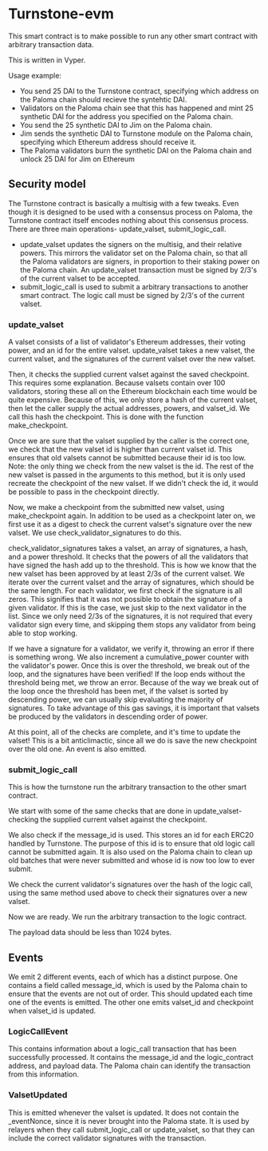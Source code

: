 # Turnstone-evm

This smart contract is to make possible to run any other smart contract with arbitrary transaction data.

This is written in Vyper.

Usage example:

- You send 25 DAI to the Turnstone contract, specifying which address on the Paloma chain should recieve the syntehtic DAI.
- Validators on the Paloma chain see that this has happened and mint 25 synthetic DAI for the address you specified on the Paloma chain.
- You send the 25 synthetic DAI to Jim on the Paloma chain.
- Jim sends the synthetic DAI to Turnstone module on the Paloma chain, specifying which Ethereum address should receive it.
- The Paloma validators burn the synthetic DAI on the Paloma chain and unlock 25 DAI for Jim on Ethereum

## Security model

The Turnstone contract is basically a multisig with a few tweaks. Even though it is designed to be used with a consensus process on Paloma, the Turnstone contract itself encodes nothing about this consensus process. There are three main operations- update_valset, submit_logic_call.
- update_valset updates the signers on the multisig, and their relative powers. This mirrors the validator set on the Paloma chain, so that all the Paloma validators are signers, in proportion to their staking power on the Paloma chain. An update_valset transaction must be signed by 2/3's of the current valset to be accepted.
- submit_logic_call is used to submit a arbitrary transactions to another smart contract. The logic call must be signed by 2/3's of the current valset.

### update_valset

A valset consists of a list of validator's Ethereum addresses, their voting power, and an id for the entire valset. update_valset takes a new valset, the current valset, and the signatures of the current valset over the new valset.

Then, it checks the supplied current valset against the saved checkpoint. This requires some explanation. Because valsets contain over 100 validators, storing these all on the Ethereum blockchain each time would be quite expensive. Because of this, we only store a hash of the current valset, then let the caller supply the actual addresses, powers, and valset_id. We call this hash the checkpoint. This is done with the function make_checkpoint.

Once we are sure that the valset supplied by the caller is the correct one, we check that the new valset id is higher than current valset id. This ensures that old valsets cannot be submitted because their id is too low. Note: the only thing we check from the new valset is the id. The rest of the new valset is passed in the arguments to this method, but it is only used recreate the checkpoint of the new valset. If we didn't check the id, it would be possible to pass in the checkpoint directly.

Now, we make a checkpoint from the submitted new valset, using make_checkpoint again. In addition to be used as a checkpoint later on, we first use it as a digest to check the current valset's signature over the new valset. We use check_validator_signatures to do this.

check_validator_signatures takes a valset, an array of signatures, a hash, and a power threshold. It checks that the powers of all the validators that have signed the hash add up to the threshold. This is how we know that the new valset has been approved by at least 2/3s of the current valset. We iterate over the current valset and the array of signatures, which should be the same length. For each validator, we first check if the signature is all zeros. This signifies that it was not possible to obtain the signature of a given validator. If this is the case, we just skip to the next validator in the list. Since we only need 2/3s of the signatures, it is not required that every validator sign every time, and skipping them stops any validator from being able to stop working.

If we have a signature for a validator, we verify it, throwing an error if there is something wrong. We also increment a cumulative_power counter with the validator's power. Once this is over the threshold, we break out of the loop, and the signatures have been verified! If the loop ends without the threshold being met, we throw an error. Because of the way we break out of the loop once the threshold has been met, if the valset is sorted by descending power, we can usually skip evaluating the majority of signatures. To take advantage of this gas savings, it is important that valsets be produced by the validators in descending order of power.

At this point, all of the checks are complete, and it's time to update the valset! This is a bit anticlimactic, since all we do is save the new checkpoint over the old one. An event is also emitted.

### submit_logic_call

This is how the turnstone run the arbitrary transaction to the other smart contract.

We start with some of the same checks that are done in update_valset- checking the supplied current valset against the checkpoint.

We also check if the message_id is used. This stores an id for each ERC20 handled by Turnstone. The purpose of this id is to ensure that old logic call cannot be submitted again. It is also used on the Paloma chain to clean up old batches that were never submitted and whose id is now too low to ever submit.

We check the current validator's signatures over the hash of the logic call, using the same method used above to check their signatures over a new valset.

Now we are ready. We run the arbitrary transaction to the logic contract.

The payload data should be less than 1024 bytes.

## Events

We emit 2 different events, each of which has a distinct purpose. One contains a field called message_id, which is used by the Paloma chain to ensure that the events are not out of order. This should updated each time one of the events is emitted.
The other one emits valset_id and checkpoint when valset_id is updated.

### LogicCallEvent

This contains information about a logic_call transaction that has been successfully processed. It contains the message_id and the logic_contract address, and payload data. The Paloma chain can identify the transaction from this information.

### ValsetUpdated

This is emitted whenever the valset is updated. It does not contain the _eventNonce, since it is never brought into the Paloma state. It is used by relayers when they call submit_logic_call or update_valset, so that they can include the correct validator signatures with the transaction.